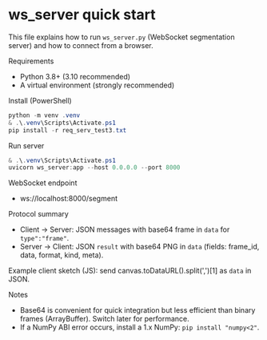 # ws_server quick start

This file explains how to run `ws_server.py` (WebSocket segmentation server) and how to connect from a browser.

Requirements
- Python 3.8+ (3.10 recommended)
- A virtual environment (strongly recommended)

Install (PowerShell)

```powershell
python -m venv .venv
& .\.venv\Scripts\Activate.ps1
pip install -r req_serv_test3.txt
```

Run server

```powershell
& .\.venv\Scripts\Activate.ps1
uvicorn ws_server:app --host 0.0.0.0 --port 8000
```

WebSocket endpoint
- ws://localhost:8000/segment

Protocol summary
- Client -> Server: JSON messages with base64 frame in `data` for `type":"frame"`.
- Server -> Client: JSON `result` with base64 PNG in `data` (fields: frame_id, data, format, kind, meta).

Example client sketch (JS): send canvas.toDataURL().split(',')[1] as `data` in JSON.

Notes
- Base64 is convenient for quick integration but less efficient than binary frames (ArrayBuffer). Switch later for performance.
- If a NumPy ABI error occurs, install a 1.x NumPy: `pip install "numpy<2"`.
